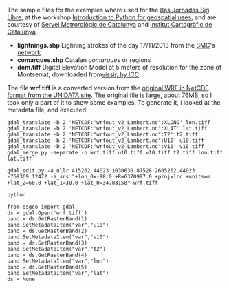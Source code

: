 The sample files for the examples where used for the [8as Jornadas Sig Libre](http://www.sigte.udg.edu/jornadassiglibre/), at the workshop [Introduction to Python for geospatial uses](https://github.com/rveciana/introduccion-python-geoespacial), and are courtesy of [Servei Metrorològic de Catalunya](http://www.meteo.cat) and [Institut Cartogràfic de Catalunya](http://www.icc.es/)

- **lightnings.shp** Lighning strokes of the day 17/11/2013 from the [SMC](http://www.meteo.cat)'s [network](http://www20.gencat.cat/portal/site/meteocat/menuitem.0733ee5bfae8638c5c121577b0c0e1a0/?vgnextoid=9a14c95252b67210VgnVCM1000008d0c1e0aRCRD&vgnextchannel=9a14c95252b67210VgnVCM1000008d0c1e0aRCRD&vgnextfmt=default)
- **comarques.shp** Catalan *comarques* or regions
- **dem.tiff** Digital Elevation Model at 5 meters of resolution for the zone of Montserrat, downloaded from[vissir, by ICC](http://www.icc.cat/vissir/)

The file **wrf.tiff** is a converted version from the [original WRF in NetCDF format from the UNIDATA site](http://www.unidata.ucar.edu/software/netcdf/examples/files.html). The original file is large, about 76MB, so I took only a part of it to show some examples. To generate it, i looked at the metadata file, and executed:

    gdal_translate -b 2 'NETCDF:"wrfout_v2_Lambert.nc":XLONG' lon.tiff
    gdal_translate -b 2 'NETCDF:"wrfout_v2_Lambert.nc":XLAT' lat.tiff
    gdal_translate -b 2 'NETCDF:"wrfout_v2_Lambert.nc":T2' t2.tiff
    gdal_translate -b 2 'NETCDF:"wrfout_v2_Lambert.nc":U10' u10.tiff
    gdal_translate -b 2 'NETCDF:"wrfout_v2_Lambert.nc":V10' v10.tiff
    gdal_merge.py -separate -o wrf.tiff u10.tiff v10.tiff t2.tiff lon.tiff lat.tiff

    gdal_edit.py -a_ullr 415262.44023 1030630.87528 2605262.44023 -769369.12472 -a_srs "+lon_0=-98.0 +R=6370997.0 +proj=lcc +units=m +lat_2=60.0 +lat_1=30.0 +lat_0=34.83158" wrf.tiff

    python

    from osgeo import gdal
    ds = gdal.Open('wrf.tiff')
    band = ds.GetRasterBand(1)
    band.SetMetadataItem("var","u10")
    band = ds.GetRasterBand(2)
    band.SetMetadataItem("var","v10")
    band = ds.GetRasterBand(3)
    band.SetMetadataItem("var","t2")
    band = ds.GetRasterBand(4)
    band.SetMetadataItem("var","lon")
    band = ds.GetRasterBand(5)
    band.SetMetadataItem("var","lat")
    ds = None